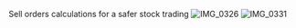 Sell orders calculations for a safer stock trading
![IMG_0326](https://github.com/user-attachments/assets/a5610e0f-3774-4ecd-9a9d-7a1ce68ebcbe)
![IMG_0331](https://github.com/user-attachments/assets/f0ab70da-9217-42b3-94ff-1a6b3ab2eaa7)


